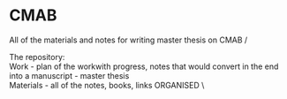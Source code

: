 # CMAB
All of the materials and notes for writing master thesis on CMAB /

The repository: \
Work - plan of the workwith progress, notes that would convert in the end into a manuscript - master thesis \
Materials - all of the notes, books, links ORGANISED \
